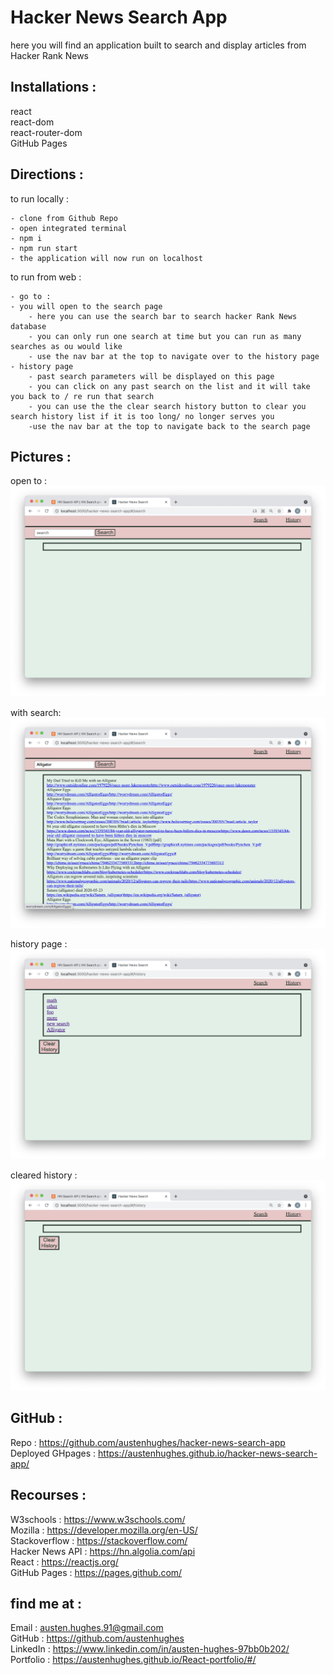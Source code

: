 # Hacker News Search App 

here you will find an application built to search and display articles from Hacker Rank News

## Installations : 

react <br/> 
react-dom <br/>
react-router-dom <br/>
GitHub Pages <br/>

## Directions :

to run locally :

    - clone from Github Repo
    - open integrated terminal
    - npm i 
    - npm run start 
    - the application will now run on localhost

to run from web : 

    - go to : 
    - you will open to the search page 
        - here you can use the search bar to search hacker Rank News database 
        - you can only run one search at time but you can run as many searches as ou would like
        - use the nav bar at the top to navigate over to the history page 
    - history page 
        - past search parameters will be displayed on this page 
        - you can click on any past search on the list and it will take you back to / re run that search 
        - you can use the the clear search history button to clear you search history list if it is too long/ no longer serves you 
        -use the nav bar at the top to navigate back to the search page 

## Pictures : 

open to :
![](src/picsForReadMe/blankSearch.png) 

with search: 
![](src/picsForReadMe/search.png)

history page :
![](src/picsForReadMe/history.png)

cleared history : 
![](src/picsForReadMe/clearedHistory.png)

## GitHub :

Repo : https://github.com/austenhughes/hacker-news-search-app
Deployed GHpages : https://austenhughes.github.io/hacker-news-search-app/

## Recourses : 

W3schools : https://www.w3schools.com/ <br />
Mozilla : https://developer.mozilla.org/en-US/ <br />
Stackoverflow : https://stackoverflow.com/ <br />
Hacker News API : https://hn.algolia.com/api <br />
React : https://reactjs.org/ <br />
GitHub Pages : https://pages.github.com/

## find me at : 

Email : austen.hughes.91@gmail.com
<br/>
GitHub : https://github.com/austenhughes
<br/>
LinkedIn : https://www.linkedin.com/in/austen-hughes-97bb0b202/ 
<br/>
Portfolio : https://austenhughes.github.io/React-portfolio/#/




